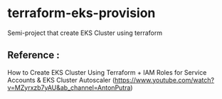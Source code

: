 # terraform-eks-provision
Semi-project that create EKS Cluster using terraform

## Reference : 
How to Create EKS Cluster Using Terraform + IAM Roles for Service Accounts & EKS Cluster Autoscaler (https://www.youtube.com/watch?v=MZyrxzb7yAU&ab_channel=AntonPutra)